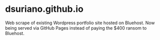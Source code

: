 # dsuriano.github.io
Web scrape of existing Wordpress portfolio site hosted on Bluehost. Now being served via GitHub Pages instead of paying the $400 ransom to Bluehost. 
